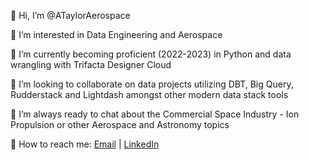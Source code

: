 👋 Hi, I’m @ATaylorAerospace

👀 I’m interested in Data Engineering and Aerospace

🌱 I’m currently becoming proficient (2022-2023) in Python and data wrangling with Trifacta Designer Cloud

💞️ I’m looking to collaborate on data projects utilizing DBT, Big Query, Rudderstack and Lightdash amongst other modern data stack tools

🚀 I’m always ready to chat about the Commercial Space Industry - Ion Propulsion or other Aerospace and Astronomy topics

📨 How to reach me: <a href = "mailto: ameedtaylor@gmail.com">Email</a> |  <a href = "https://www.linkedin.com/in/ameedtaylor">LinkedIn</a>
